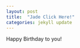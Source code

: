 ```yaml
---
layout: post
title:  "Jade Click Here!"
categories: jekyll update
---
```


  Happy Birthday to you!
